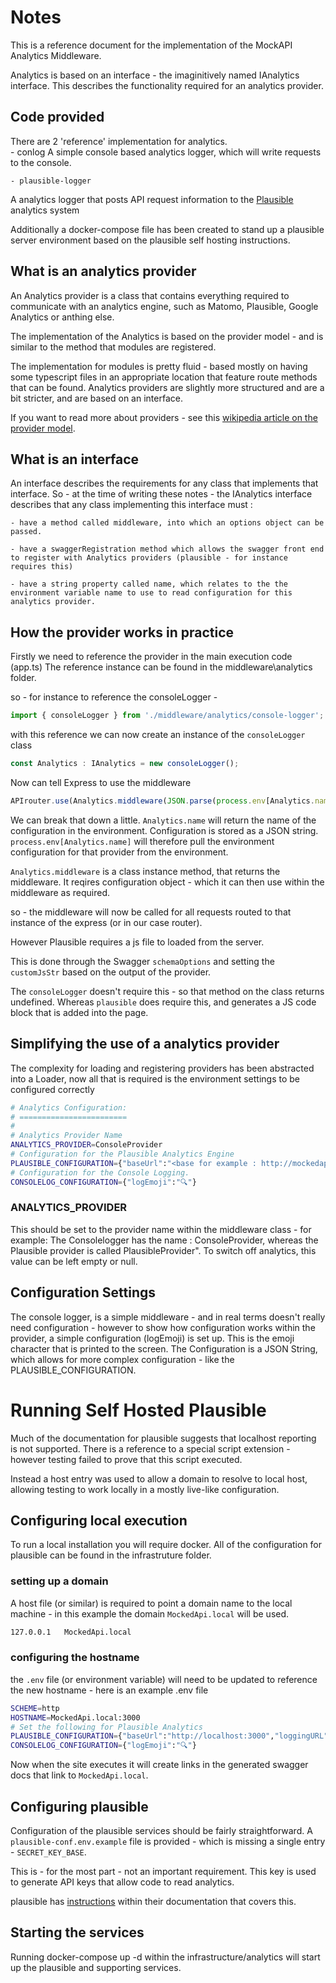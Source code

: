 # Notes
This is a reference document for the implementation of the MockAPI Analytics Middleware.  

Analytics is based on an interface - the imaginitively named IAnalytics interface.
This describes the functionality required for an analytics provider.

## Code provided
There are 2 'reference' implementation for analytics.  
    - conlog 
A simple console based analytics logger, which will write requests to the console.

    - plausible-logger 
A analytics logger that posts API request information to the [Plausible](https://plausible.io/) analytics system

Additionally a docker-compose file has been created to stand up a plausible server environment based on the plausible self hosting instructions.

## What is an analytics provider
An Analytics provider is a class that contains everything required to communicate with an analytics engine, such as Matomo, Plausible, Google Analytics or anthing else.
 
The implementation of the Analytics is based on the provider model - and is similar to the method that modules are registered.

The implementation for modules is pretty fluid - based mostly on having some typescript files in an appropriate location that feature route methods that can be found.  Analytics providers are slightly more structured and are a bit stricter, and are based on an interface.

If you want to read more about providers - see this [wikipedia article on the provider model](https://en.wikipedia.org/wiki/Provider_model).

## What is an interface
An interface describes the requirements for any class that implements that interface.  So - at the time of writing these notes - the IAnalytics interface describes that any class implementing this interface must :

    - have a method called middleware, into which an options object can be passed.

    - have a swaggerRegistration method which allows the swagger front end to register with Analytics providers (plausible - for instance requires this)

    - have a string property called name, which relates to the the environment variable name to use to read configuration for this analytics provider.

## How the provider works in practice
Firstly we need to reference the provider in the main execution code (app.ts)  The reference instance can be found in the middleware\analytics folder.

so - for instance to reference the consoleLogger -

```javascript
import { consoleLogger } from './middleware/analytics/console-logger';
```
with this reference we can now create an instance of the `consoleLogger` class   

```javascript
const Analytics : IAnalytics = new consoleLogger();
```

Now can tell Express to use the middleware

```javascript
APIrouter.use(Analytics.middleware(JSON.parse(process.env[Analytics.name])))
```
We can break that down a little.  `Analytics.name` will return the name of the configuration in the environment.  Configuration is stored as a JSON string.  
`process.env[Analytics.name]` will therefore pull the environment configuration for that provider from the environment.

`Analytics.middleware` is a class instance method, that returns the middleware. It reqires configuration object - which it can then use within the middleware as required.

so - the middleware will now be called for all requests routed to that instance of the express (or in our case router).

However Plausible requires a js file to loaded from the server.

This is done through the Swagger `schemaOptions` and setting the `customJsStr` based on the output of the provider.

The `consoleLogger` doesn't require this - so that method on the class returns undefined.  Whereas `plausible` does require this, and generates a JS code block that is added into the page.

## Simplifying the use of a analytics provider
The complexity for loading and registering providers has been abstracted into a Loader, now all that is required is the environment settings to be configured correctly

```bash
# Analytics Configuration:
# ========================
#
# Analytics Provider Name
ANALYTICS_PROVIDER=ConsoleProvider
# Configuration for the Plausible Analytics Engine
PLAUSIBLE_CONFIGURATION={"baseUrl":"<base for example : http://mockedapi.local:3000>","loggingURL": "<Address of the plausible server - for example : http://localhost:8000>"
# Configuration for the Console Logging.
CONSOLELOG_CONFIGURATION={"logEmoji":"🔍"}
```
### ANALYTICS_PROVIDER
This should be set to the provider name within the middleware class - for example: The Consolelogger has the name : ConsoleProvider, whereas the Plausible provider is called PlausibleProvider". To switch off analytics, this value can be left empty or null.

## Configuration Settings
The console logger, is a simple middleware - and in real terms doesn't really need configuration - however to show how configuration works within the provider, a simple configuration (logEmoji) is set up.  This is the emoji character that is printed to the screen.  The Configuration is a JSON String, which allows for more complex configuration - like the PLAUSIBLE_CONFIGURATION.



# Running Self Hosted Plausible
Much of the documentation for plausible suggests that localhost reporting is not supported.  There is a reference to a special script extension - however testing failed to prove that this script executed.

Instead a host entry was used to allow a domain to resolve to local host, allowing testing to work locally in a mostly live-like configuration.

## Configuring local execution
To run a local installation you will require docker.  All of the configuration for plausible can be found in the infrastruture folder.

### setting up a domain
A host file (or similar) is required to point a domain name to the local machine - in this example the domain `MockedApi.local` will be used.

```bash
127.0.0.1   MockedApi.local
```

### configuring the hostname
the `.env` file (or environment variable) will need to be updated to reference the new hostname - here is an example .env file

```bash
SCHEME=http
HOSTNAME=MockedApi.local:3000
# Set the following for Plausible Analytics
PLAUSIBLE_CONFIGURATION={"baseUrl":"http://localhost:3000","loggingURL": "http://localhost:8000"}
CONSOLELOG_CONFIGURATION={"logEmoji":"🔍"}
```

Now when the site executes it will create links in the generated swagger docs that link to `MockedApi.local`.


## Configuring plausible
Configuration of the plausible services should be fairly straightforward.  A `plausible-conf.env.example` file is provided - which is missing a single entry - `SECRET_KEY_BASE`.

This is - for the most part - not an important requirement.  This key is used to generate API keys that allow code to read analytics.

plausible has [instructions](https://plausible.io/docs/self-hosting#2-add-required-configuration) within their documentation that covers this.

## Starting the services
Running docker-compose up -d within the infrastructure/analytics will start up the plausible and supporting services.
